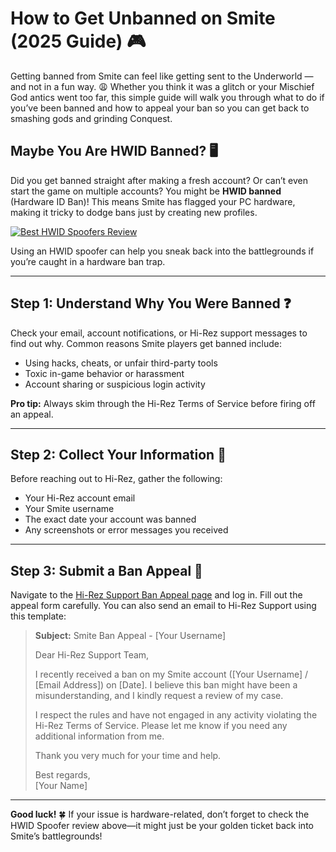 # How to Get Unbanned on Smite (2025 Guide) 🎮

Getting banned from Smite can feel like getting sent to the Underworld — and not in a fun way. 😩 Whether you think it was a glitch or your Mischief God antics went too far, this simple guide will walk you through what to do if you’ve been banned and how to appeal your ban so you can get back to smashing gods and grinding Conquest.

## Maybe You Are HWID Banned? 🖥️

Did you get banned straight after making a fresh account? Or can’t even start the game on multiple accounts? You might be **HWID banned** (Hardware ID Ban)! This means Smite has flagged your PC hardware, making it tricky to dodge bans just by creating new profiles.

[![Best HWID Spoofers Review](https://img.shields.io/badge/Best%20HWID%20Spoofers-Read%20Review-brightgreen?style=for-the-badge&logo=origin)](https://hwid-spoofer.mystrikingly.com/)

Using an HWID spoofer can help you sneak back into the battlegrounds if you’re caught in a hardware ban trap.

---

## Step 1: Understand Why You Were Banned ❓

Check your email, account notifications, or Hi-Rez support messages to find out why. Common reasons Smite players get banned include:
- Using hacks, cheats, or unfair third-party tools  
- Toxic in-game behavior or harassment  
- Account sharing or suspicious login activity  

**Pro tip:** Always skim through the Hi-Rez Terms of Service before firing off an appeal.

---

## Step 2: Collect Your Information 📝

Before reaching out to Hi-Rez, gather the following:
- Your Hi-Rez account email  
- Your Smite username  
- The exact date your account was banned  
- Any screenshots or error messages you received  

---

## Step 3: Submit a Ban Appeal 📧

Navigate to the [Hi-Rez Support Ban Appeal page](https://help.ea.com/en/help/account/information-about-banned-or-suspended-accounts/) and log in. Fill out the appeal form carefully. You can also send an email to Hi-Rez Support using this template:

> **Subject:** Smite Ban Appeal - [Your Username]  
>  
> Dear Hi-Rez Support Team,  
>  
> I recently received a ban on my Smite account ([Your Username] / [Email Address]) on [Date]. I believe this ban might have been a misunderstanding, and I kindly request a review of my case.  
>  
> I respect the rules and have not engaged in any activity violating the Hi-Rez Terms of Service. Please let me know if you need any additional information from me.  
>  
> Thank you very much for your time and help.  
>  
> Best regards,  
> [Your Name]

---

**Good luck!** 🍀 If your issue is hardware-related, don’t forget to check the HWID Spoofer review above—it might just be your golden ticket back into Smite’s battlegrounds!